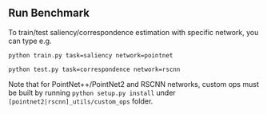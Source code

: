 ## Run Benchmark
To train/test saliency/correspondence estimation with specific network, you can type e.g.

``
python train.py task=saliency network=pointnet
``

``
python test.py task=correspondence network=rscnn
``

Note that for PointNet++/PointNet2 and RSCNN networks, custom ops must be built by running ``python setup.py install`` under `[pointnet2|rscnn]_utils/custom_ops` folder.
